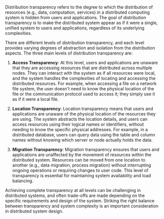 Distribution transparency refers to the degree to which the distribution of resources (e.g., data, computation, services) in a distributed computing system is hidden from users and applications. The goal of distribution transparency is to make the distributed system appear as if it were a single, unified system to users and applications, regardless of its underlying complexities.

There are different levels of distribution transparency, and each level provides varying degrees of abstraction and isolation from the distribution aspects. The three main levels of distribution transparency are:

1. **Access Transparency**: At this level, users and applications are unaware that they are accessing resources that are distributed across multiple nodes. They can interact with the system as if all resources were local, and the system handles the complexities of locating and accessing the distributed resources. For example, when accessing a file on a network file system, the user doesn't need to know the physical location of the file or the communication protocol used to access it; they simply use it as if it were a local file.

2. **Location Transparency**: Location transparency means that users and applications are unaware of the physical location of the resources they are using. The system abstracts the location details, and users can access resources using their logical names or identifiers, without needing to know the specific physical addresses. For example, in a distributed database, users can query data using the table and column names without knowing which server or node actually holds the data.

3. **Migration Transparency**: Migration transparency ensures that users and applications are unaffected by the movement of resources within the distributed system. Resources can be moved from one location to another (e.g., data migration, process migration) without interrupting ongoing operations or requiring changes to user code. This level of transparency is essential for maintaining system availability and load balancing.

Achieving complete transparency at all levels can be challenging in distributed systems, and often trade-offs are made depending on the specific requirements and design of the system. Striking the right balance between transparency and system complexity is an important consideration in distributed system design.